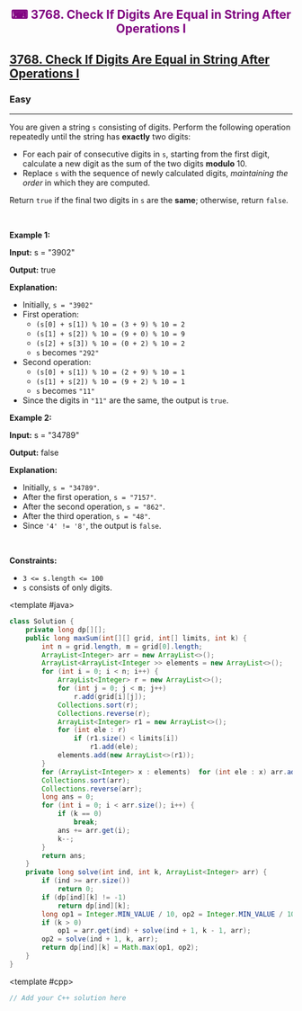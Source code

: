 <div align = "center">
<h style = "margin-bottom: 0px; margin-top: 0px; color : purple;" align = "center" class = "header">

## ⌨ 3768. Check If Digits Are Equal in String After Operations I

</h>
</div>

<h2><a href="https://leetcode.com/problems/check-if-digits-are-equal-in-string-after-operations-i" target = "_blank">3768. Check If Digits Are Equal in String After Operations I</a></h2><h3>Easy</h3><hr><p>You are given a string <code>s</code> consisting of digits. Perform the following operation repeatedly until the string has <strong>exactly</strong> two digits:</p>

<ul>
	<li>For each pair of consecutive digits in <code>s</code>, starting from the first digit, calculate a new digit as the sum of the two digits <strong>modulo</strong> 10.</li>
	<li>Replace <code>s</code> with the sequence of newly calculated digits, <em>maintaining the order</em> in which they are computed.</li>
</ul>

<p>Return <code>true</code> if the final two digits in <code>s</code> are the <strong>same</strong>; otherwise, return <code>false</code>.</p>

<p>&nbsp;</p>
<p><strong class="example">Example 1:</strong></p>

<div class="example-block">
<p><strong>Input:</strong> <span class="example-io">s = &quot;3902&quot;</span></p>

<p><strong>Output:</strong> <span class="example-io">true</span></p>

<p><strong>Explanation:</strong></p>

<ul>
	<li>Initially, <code>s = &quot;3902&quot;</code></li>
	<li>First operation:
	<ul>
		<li><code>(s[0] + s[1]) % 10 = (3 + 9) % 10 = 2</code></li>
		<li><code>(s[1] + s[2]) % 10 = (9 + 0) % 10 = 9</code></li>
		<li><code>(s[2] + s[3]) % 10 = (0 + 2) % 10 = 2</code></li>
		<li><code>s</code> becomes <code>&quot;292&quot;</code></li>
	</ul>
	</li>
	<li>Second operation:
	<ul>
		<li><code>(s[0] + s[1]) % 10 = (2 + 9) % 10 = 1</code></li>
		<li><code>(s[1] + s[2]) % 10 = (9 + 2) % 10 = 1</code></li>
		<li><code>s</code> becomes <code>&quot;11&quot;</code></li>
	</ul>
	</li>
	<li>Since the digits in <code>&quot;11&quot;</code> are the same, the output is <code>true</code>.</li>
</ul>
</div>

<p><strong class="example">Example 2:</strong></p>

<div class="example-block">
<p><strong>Input:</strong> <span class="example-io">s = &quot;34789&quot;</span></p>

<p><strong>Output:</strong> <span class="example-io">false</span></p>

<p><strong>Explanation:</strong></p>

<ul>
	<li>Initially, <code>s = &quot;34789&quot;</code>.</li>
	<li>After the first operation, <code>s = &quot;7157&quot;</code>.</li>
	<li>After the second operation, <code>s = &quot;862&quot;</code>.</li>
	<li>After the third operation, <code>s = &quot;48&quot;</code>.</li>
	<li>Since <code>&#39;4&#39; != &#39;8&#39;</code>, the output is <code>false</code>.</li>
</ul>
</div>

<p>&nbsp;</p>
<p><strong>Constraints:</strong></p>

<ul>
	<li><code>3 &lt;= s.length &lt;= 100</code></li>
	<li><code>s</code> consists of only digits.</li>
</ul>

<CodeTabs :languages="[ { name: 'C++', slot: 'cpp' }, { name: 'Java', slot: 'java' } ]">

<template #java>

```java
class Solution {
    private long dp[][];
    public long maxSum(int[][] grid, int[] limits, int k) {
        int n = grid.length, m = grid[0].length;
        ArrayList<Integer> arr = new ArrayList<>();
        ArrayList<ArrayList<Integer >> elements = new ArrayList<>();
        for (int i = 0; i < n; i++) {
            ArrayList<Integer> r = new ArrayList<>();
            for (int j = 0; j < m; j++)
                r.add(grid[i][j]);
            Collections.sort(r);
            Collections.reverse(r);
            ArrayList<Integer> r1 = new ArrayList<>();
            for (int ele : r)
                if (r1.size() < limits[i])
                    r1.add(ele);
            elements.add(new ArrayList<>(r1));
        }
        for (ArrayList<Integer> x : elements)  for (int ele : x) arr.add(ele);
        Collections.sort(arr);
        Collections.reverse(arr);
        long ans = 0;
        for (int i = 0; i < arr.size(); i++) {
            if (k == 0)
                break;
            ans += arr.get(i);
            k--;
        }
        return ans;
    }
    private long solve(int ind, int k, ArrayList<Integer> arr) {
        if (ind >= arr.size())
            return 0;
        if (dp[ind][k] != -1)
            return dp[ind][k];
        long op1 = Integer.MIN_VALUE / 10, op2 = Integer.MIN_VALUE / 10;
        if (k > 0)
            op1 = arr.get(ind) + solve(ind + 1, k - 1, arr);
        op2 = solve(ind + 1, k, arr);
        return dp[ind][k] = Math.max(op1, op2);
    }
}
```

</template>

<template #cpp>

```cpp
// Add your C++ solution here
```

</template>

</CodeTabs>
